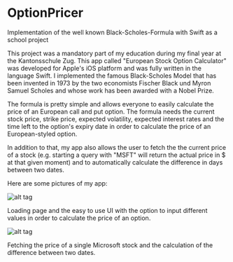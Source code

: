 # OptionPricer
Implementation of the well known Black-Scholes-Formula with Swift as a school project

This project was a mandatory part of my education during my final year at the Kantonsschule Zug. This app called "European Stock Option
Calculator" was developed for Apple's iOS platform and was fully written in the language Swift. I implemented the famous Black-Scholes
Model that has been invented in 1973 by the two economists Fischer Black und Myron Samuel Scholes and whose work has been awarded with a
Nobel Prize.

The formula is pretty simple and allows everyone to easily calculate the price of an European call and put option. The formula needs the 
current stock price, strike price, expected volatility, expected interest rates and the time left to the option's expiry date in
order to calculate the price of an European-styled option.

In addition to that, my app also allows the user to fetch the the current price of a stock (e.g. starting a query with "MSFT" will return
the actual price in $ at that given moment) and to automatically calculate the difference in days between two dates.

Here are some pictures of my app:

![alt tag](https://i.imgur.com/lODP0AL.png "Loading page and the UI")

Loading page and the easy to use UI with the option to input different values in order to calculate the price of an option.

![alt tag](https://i.imgur.com/vE274KU.png "Fetching the price of the the Microsoft stock and the calculation of the difference between two dates")

Fetching the price of a single Microsoft stock and the calculation of the difference between two dates.
